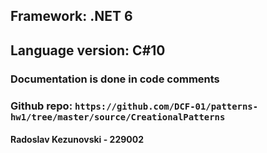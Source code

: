 ## Framework: .NET 6 
## Language version: C#10
### Documentation is done in code comments
### Github repo: ```https://github.com/DCF-01/patterns-hw1/tree/master/source/CreationalPatterns```
#### Radoslav Kezunovski - 229002
